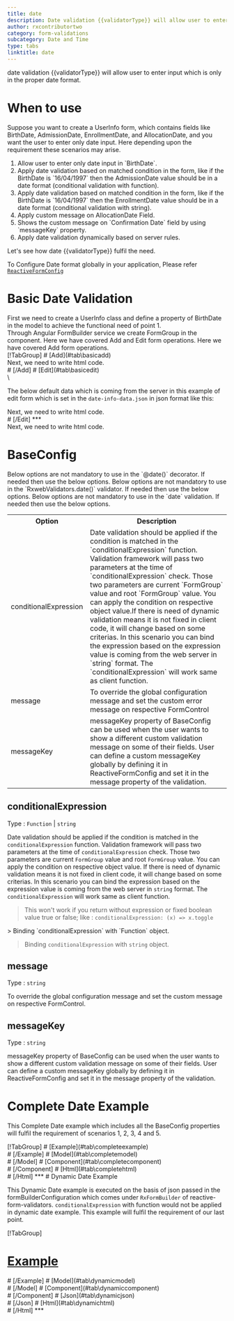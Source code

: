 ```yaml
---
title: date
description: Date validation {{validatorType}} will allow user to enter input which is only in the proper date format. 
author: rxcontributortwo
category: form-validations
subcategory: Date and Time
type: tabs
linktitle: date
---
```


<div class="title-bar"><p>date validation {{validatorType}} will allow user to enter input which is only in the proper date format.</p></div>

# When to use
Suppose you want to create a UserInfo form, which contains fields like BirthDate, AdmissionDate, EnrollmentDate, and AllocationDate, and you want the user to enter only date input. Here depending upon the requirement these scenarios may arise.

<ol class='showHideElement'>
    <li>Allow user to enter only date input in `BirthDate`.</li>
    <li>Apply date validation based on matched condition in the form, like if the BirthDate is `16/04/1997` then the AdmissionDate value should be in a date format (conditional validation with function).</li>
    <li>Apply date validation based on matched condition in the form, like if the BirthDate is `16/04/1997` then the EnrollmentDate value should be in a date format (conditional validation with string).</li>
    <li>Apply custom message on AllocationDate Field.</li>
    <li>Shows the custom message on `Confirmation Date` field by using `messageKey` property.</li>
    <data-scope scope="['decorator','validator']">
      <li>Apply date validation dynamically based on server rules. </li>
    </data-scope>
</ol>
Let's see how date {{validatorType}} fulfil the need.

To Configure Date format globally in your application, Please refer <a href="/api/reactive-form-config">`ReactiveFormConfig`</a>
 
# Basic Date Validation
<data-scope scope="['decorator','template-driven-directives','template-driven-decorators']">
First we need to create a UserInfo class and define a property of BirthDate in the model to achieve the functional need of point 1.
<div component="app-code" key="date-add-model"></div> 
</data-scope>
Through Angular FormBuilder service we create FormGroup in the component.
<data-scope scope="['decorator']">
Here we have covered Add and Edit form operations. 
</data-scope>

<data-scope scope="['validator','template-driven-directives','template-driven-decorators']">
Here we have covered Add form operations. 
</data-scope>

<data-scope scope="['decorator']">
<div component="app-tabs" key="basic-operations"></div>
[!TabGroup]
# [Add](#tab\basicadd)
<div component="app-code" key="date-add-component"></div> 
Next, we need to write html code.
<div component="app-code" key="date-add-html"></div> 
<div component="app-example-runner" ref-component="app-date-add"></div>
# [/Add]
# [Edit](#tab\basicedit)
<div component="app-code" key="date-edit-component"></div> \

The below default data which is coming from the server in this example of edit form which is set in the `date-info-data.json` in json format like this:
<div component="app-code" key="date-edit-json"></div> 
Next, we need to write html code.
<div component="app-code" key="date-edit-html"></div> 
<div component="app-example-runner" ref-component="app-date-edit"></div>
# [/Edit]
***
</data-scope>

<data-scope scope="['validator','template-driven-directives','template-driven-decorators']">
<div component="app-code" key="date-add-component"></div> 
Next, we need to write html code.
<div component="app-code" key="date-add-html"></div> 
<div component="app-example-runner" ref-component="app-date-add"></div>
</data-scope>

# BaseConfig
<data-scope scope="['decorator']">
Below options are not mandatory to use in the `@date()` decorator. If needed then use the below options.
</data-scope>
<data-scope scope="['validator']">
Below options are not mandatory to use in the `RxwebValidators.date()` validator. If needed then use the below options.
</data-scope>
<data-scope scope="['template-driven-directives','template-driven-decorators']">
Below options are not mandatory to use in the `date` validation. If needed then use the below options.
</data-scope>

<table class="table table-bordered table-striped showHideElement">
<tr><th>Option</th><th>Description</th></tr>
<tr><td><a   (click)='scrollTo("#conditionalExpression")' title="conditionalExpression">conditionalExpression</a></td><td>Date validation should be applied if the condition is matched in the `conditionalExpression` function. Validation framework will pass two parameters at the time of `conditionalExpression` check. Those two parameters are current `FormGroup` value and root `FormGroup` value. You can apply the condition on respective object value.If there is need of dynamic validation means it is not fixed in client code, it will change based on some criterias. In this scenario you can bind the expression based on the expression value is coming from the web server in `string` format. The `conditionalExpression` will work same as client function.</td></tr>
<tr><td><a  (click)='scrollTo("#message")'  title="message">message</a></td><td>To override the global configuration message and set the custom error message on respective FormControl</td></tr>
<tr><td><a (click)='scrollTo("#messageKey")' title="messageKey">messageKey</a></td><td>messageKey property of BaseConfig can be used when the user wants to show a different custom validation message on some of their fields. User can define a custom messageKey globally by defining it in ReactiveFormConfig and set it in the message property of the validation.</td></tr>
</table>

## conditionalExpression 
Type :  `Function`  |  `string` 

Date validation should be applied if the condition is matched in the `conditionalExpression` function. Validation framework will pass two parameters at the time of `conditionalExpression` check. Those two parameters are current `FormGroup` value and root `FormGroup` value. You can apply the condition on respective object value.
If there is need of dynamic validation means it is not fixed in client code, it will change based on some criterias. In this scenario you can bind the expression based on the expression value is coming from the web server in `string` format. The `conditionalExpression` will work same as client function.

> This won't work if you return without expression or fixed boolean value true or false; like : `conditionalExpression: (x) => x.toggle`

<data-scope scope="['validator','decorator']">
> Binding `conditionalExpression` with `Function` object. 
<div component="app-code" key="date-conditionalExpressionExampleFunction-model"></div> 
</data-scope>

> Binding `conditionalExpression` with `string` object. 
<div component="app-code" key="date-conditionalExpressionExampleString-model"></div> 

<div component="app-example-runner" ref-component="app-date-conditionalExpression" title="date {{validatorType}} with conditionalExpression" key="conditionalExpression"></div>

## message 
Type :  `string` 

To override the global configuration message and set the custom message on respective FormControl.

<div component="app-code" key="date-messageExample-model"></div> 
<div component="app-example-runner" ref-component="app-date-message" title="date {{validatorType}} with message" key="message"></div>

## messageKey
Type : `string`

messageKey property of BaseConfig can be used when the user wants to show a different custom validation message on some of their fields. User can define a custom messageKey globally by defining it in ReactiveFormConfig and set it in the message property of the validation.

<div component="app-code" key="date-messageKeyExample-model"></div> 
<div component="app-example-runner" ref-component="app-date-messageKey" title="date {{validatorType}} with messageKey" key="messageKey"></div>

# Complete Date Example

This Complete Date example which includes all the BaseConfig properties will fulfil the requirement of scenarios 1, 2, 3, 4 and 5.

<div component="app-tabs" key="complete"></div>
[!TabGroup]
# [Example](#tab\completeexample)
<div component="app-example-runner" ref-component="app-date-complete"></div>
# [/Example]
<data-scope scope="['decorator','template-driven-directives','template-driven-decorators']">
# [Model](#tab\completemodel)
<div component="app-code" key="date-complete-model"></div> 
# [/Model]
</data-scope>
# [Component](#tab\completecomponent)
<div component="app-code" key="date-complete-component"></div> 
# [/Component]
# [Html](#tab\completehtml)
<div component="app-code" key="date-complete-html"></div> 
# [/Html]
***

<data-scope scope="['decorator','validator']">
# Dynamic Date Example

This Dynamic Date example is executed on the basis of json passed in the formBuilderConfiguration which comes under `RxFormBuilder` of reactive-form-validators. `conditionalExpression` with function would not be applied in dynamic date example. This example will fulfil the requirement of our last point.

<div component="app-tabs" key="dynamic"></div>

[!TabGroup]
# [Example](#tab\dynamicexample)
<div component="app-example-runner" ref-component="app-date-dynamic"></div>
# [/Example]
<data-scope scope="['decorator']">
# [Model](#tab\dynamicmodel)
<div component="app-code" key="date-dynamic-model"></div>
# [/Model]
</data-scope>
# [Component](#tab\dynamiccomponent)
<div component="app-code" key="date-dynamic-component"></div>
# [/Component]
# [Json](#tab\dynamicjson)
<div component="app-code" key="date-dynamic-json"></div>
# [/Json]
# [Html](#tab\dynamichtml)
<div component="app-code" key="date-dynamic-html"></div> 
# [/Html]
***
</data-scope>
